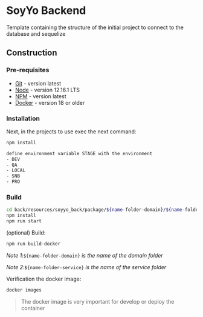 # SoyYo Backend
Template containing the structure of the initial project to connect to the database and sequelize

## Construction
### Pre-requisites
* [Git](https://git-scm.com) - version latest
* [Node](https://nodejs.org/es/) - version 12.16.1 LTS
* [NPM](https://www.npmjs.com/get-npm) - version latest
* [Docker](https://www.docker.com) - version 18 or older

### Installation
Next, in the projects to use exec the next command:
```sh
npm install

define environment variable STAGE with the environment
- DEV
- QA
- LOCAL
- SNB
- PRO

```

### Build
```sh
cd back/resources/soyyo_back/package/${name-folder-domain}/${name-folder-service}
npm install
npm run start
```
(optional) Build:
```sh
npm run build-docker
```
*Note 1*:`${name-folder-domain}` *is the name of the domain folder*

*Note 2*:`${name-folder-service}` *is the name of the service folder*

Verification the docker image:
```sh
docker images
```
> The docker image is very important for develop or deploy the container

